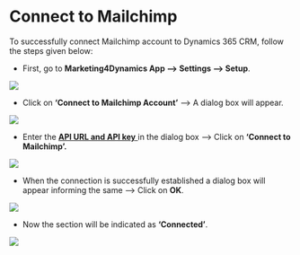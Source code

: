 # Connect to Mailchimp

To successfully connect Mailchimp account to Dynamics 365 CRM, follow the steps given below:

* First, go to **Marketing4Dynamics App --> Settings --> Setup**.

![](<../../.gitbook/assets/Connect\_1 (1).png>)

* Click on **‘Connect to Mailchimp Account’** --> A dialog box will appear.

![](../../.gitbook/assets/Connect\_2.png)

* Enter the [**API URL and API key** ](https://docs.inogic.com/marketing4dynamics/how-to-guides/how-to-find-api-url-and-key)in the dialog box --> Click on **‘Connect to Mailchimp’.**

![](../../.gitbook/assets/Connect\_3.png)

* When the connection is successfully established a dialog box will appear informing the same --> Click on **OK**.

![](../../.gitbook/assets/Connect\_4.png)

* Now the section will be indicated as **‘Connected’**.

![](../../.gitbook/assets/Connect\_5.png)
